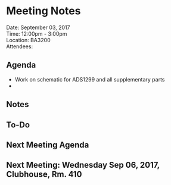 # Meeting Notes

Date:  September 03, 2017  
Time:  12:00pm - 3:00pm  
Location:  BA3200  
Attendees:  

## Agenda
  - Work on schematic for ADS1299 and all supplementary parts
  - 
## Notes

## To-Do

## Next Meeting Agenda

## Next Meeting: Wednesday Sep 06, 2017, Clubhouse, Rm. 410
